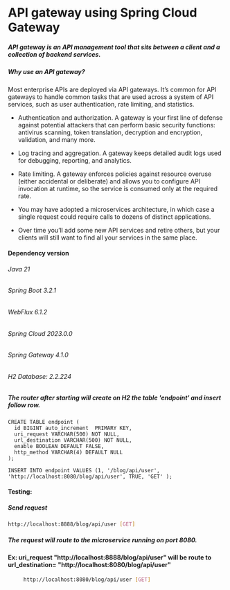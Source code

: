 # API gateway using Spring Cloud Gateway 

##### API gateway is an API management tool that sits between a client and a collection of backend services.
##### Why use an API gateway? 
Most enterprise APIs are deployed via API gateways. It’s common for API gateways to handle common tasks that are used across a system of API services, such as user authentication, rate limiting, and statistics.

- Authentication and authorization. A gateway is your first line of defense against potential attackers that can perform basic security functions: antivirus scanning, token translation, decryption and encryption, validation, and many more.

- Log tracing and aggregation. A gateway keeps detailed audit logs used for debugging, reporting, and analytics.

- Rate limiting. A gateway enforces policies against resource overuse (either accidental or deliberate) and allows you to configure API invocation at runtime, so the service is consumed only at the required rate.

- You may have adopted a microservices architecture, in which case a single request could require calls to dozens of distinct applications.

- Over time you’ll add some new API services and retire others, but your clients will still want to find all your services in the same place.

#### Dependency version 
###### Java 21
###### Spring Boot 3.2.1	
###### WebFlux 6.1.2
###### Spring Cloud 2023.0.0	
###### Spring Gateway 4.1.0
###### H2 Database: 2.2.224
		
##### The router after starting will create on H2 the table 'endpoint' and insert follow row.

```
CREATE TABLE endpoint (
  id BIGINT auto_increment  PRIMARY KEY,
  uri_request VARCHAR(500) NOT NULL,
  url_destination VARCHAR(500) NOT NULL,
  enable BOOLEAN DEFAULT FALSE,
  http_method VARCHAR(4) DEFAULT NULL
);
  
INSERT INTO endpoint VALUES (1, '/blog/api/user', 'http://localhost:8080/blog/api/user', TRUE, 'GET' ); 
```


#### Testing:
##### Send request
```sh
http://localhost:8888/blog/api/user [GET] 

```

##### The request will route to the microservice running on port 8080.
#### Ex: uri_request "http://localhost:8888/blog/api/user" will be route to url_destination= "http://localhost:8080/blog/api/user"

```sh
     http://localhost:8080/blog/api/user [GET]

```